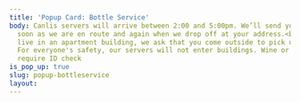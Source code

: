 ```yaml
---
title: 'Popup Card: Bottle Service'
body: Canlis servers will arrive between 2:00 and 5:00pm. We’ll send you a text as
  soon as we are en route and again when we drop off at your address.<br><br>If you
  live in an apartment building, we ask that you come outside to pick up your order.
  For everyone's safety, our servers will not enter buildings. Wine or alcohol orders
  require ID check
is_pop_up: true
slug: popup-bottleservice
layout: 
---
```


